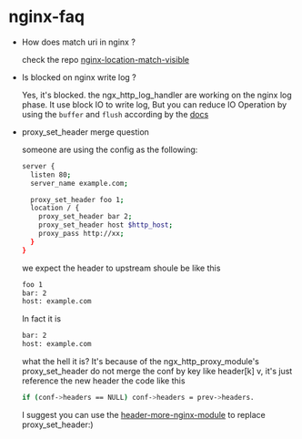 # nginx-faq

* How does match uri in nginx ?

  check the repo [nginx-location-match-visible](https://github.com/detailyang/nginx-location-match-visible)

* Is blocked on nginx write log ?

  Yes, it's blocked. the ngx_http_log_handler are working on the nginx log phase. It use block IO to write log, But you can reduce IO Operation by using the `buffer` and `flush` according by the [docs](http://nginx.org/en/docs/http/ngx_http_log_module.html#access_log)

* proxy_set_header merge question
  

  someone are using the config as the following:
  
  ````bash
  server {
    listen 80;
    server_name example.com;

    proxy_set_header foo 1;
    location / {
      proxy_set_header bar 2;
      proxy_set_header host $http_host;
      proxy_pass http://xx;
    }
  }
  ````
  
  we expect the header to upstream shoule be like this
  
  ````bash
  foo 1
  bar: 2
  host: example.com
  ````
  
  In fact it is
  
  ````bash
  bar: 2
  host: example.com
  ````
  
  what the hell it is? It's because of the ngx_http_proxy_module's proxy_set_header do not merge the conf by key like header[k] v, it's just reference the new header the code like this
  
  ````bash
  if (conf->headers == NULL) conf->headers = prev->headers.
  ````
    
  I suggest you can use the [header-more-nginx-module](https://github.com/openresty/headers-more-nginx-module) to replace proxy_set_header:)
